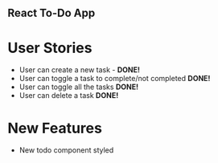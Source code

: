 ## React To-Do App

# User Stories

- User can create a new task - **DONE!**
- User can toggle a task to complete/not completed **DONE!**
- User can toggle all the tasks **DONE!**
- User can delete a task **DONE!**

# New Features

- New todo component styled